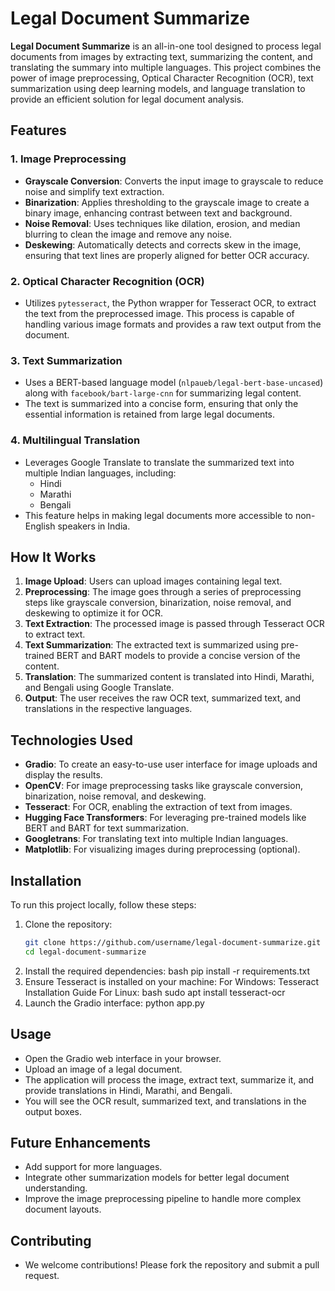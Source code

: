 # Legal Document Summarize

**Legal Document Summarize** is an all-in-one tool designed to process legal documents from images by extracting text, summarizing the content, and translating the summary into multiple languages. This project combines the power of image preprocessing, Optical Character Recognition (OCR), text summarization using deep learning models, and language translation to provide an efficient solution for legal document analysis.

## Features

### 1. Image Preprocessing
- **Grayscale Conversion**: Converts the input image to grayscale to reduce noise and simplify text extraction.
- **Binarization**: Applies thresholding to the grayscale image to create a binary image, enhancing contrast between text and background.
- **Noise Removal**: Uses techniques like dilation, erosion, and median blurring to clean the image and remove any noise.
- **Deskewing**: Automatically detects and corrects skew in the image, ensuring that text lines are properly aligned for better OCR accuracy.

### 2. Optical Character Recognition (OCR)
- Utilizes `pytesseract`, the Python wrapper for Tesseract OCR, to extract the text from the preprocessed image. This process is capable of handling various image formats and provides a raw text output from the document.

### 3. Text Summarization
- Uses a BERT-based language model (`nlpaueb/legal-bert-base-uncased`) along with `facebook/bart-large-cnn` for summarizing legal content.
- The text is summarized into a concise form, ensuring that only the essential information is retained from large legal documents.

### 4. Multilingual Translation
- Leverages Google Translate to translate the summarized text into multiple Indian languages, including:
  - Hindi
  - Marathi
  - Bengali
- This feature helps in making legal documents more accessible to non-English speakers in India.

## How It Works

1. **Image Upload**: Users can upload images containing legal text.
2. **Preprocessing**: The image goes through a series of preprocessing steps like grayscale conversion, binarization, noise removal, and deskewing to optimize it for OCR.
3. **Text Extraction**: The processed image is passed through Tesseract OCR to extract text.
4. **Text Summarization**: The extracted text is summarized using pre-trained BERT and BART models to provide a concise version of the content.
5. **Translation**: The summarized content is translated into Hindi, Marathi, and Bengali using Google Translate.
6. **Output**: The user receives the raw OCR text, summarized text, and translations in the respective languages.

## Technologies Used

- **Gradio**: To create an easy-to-use user interface for image uploads and display the results.
- **OpenCV**: For image preprocessing tasks like grayscale conversion, binarization, noise removal, and deskewing.
- **Tesseract**: For OCR, enabling the extraction of text from images.
- **Hugging Face Transformers**: For leveraging pre-trained models like BERT and BART for text summarization.
- **Googletrans**: For translating text into multiple Indian languages.
- **Matplotlib**: For visualizing images during preprocessing (optional).

## Installation

To run this project locally, follow these steps:

1. Clone the repository:
   ```bash
   git clone https://github.com/username/legal-document-summarize.git
   cd legal-document-summarize
2. Install the required dependencies:
    bash
    pip install -r requirements.txt
3. Ensure Tesseract is installed on your machine:
    For Windows: Tesseract Installation Guide
    For Linux:
    bash
    sudo apt install tesseract-ocr
4. Launch the Gradio interface:
    python app.py

## Usage
- Open the Gradio web interface in your browser.
- Upload an image of a legal document.
- The application will process the image, extract text, summarize it, and provide translations in Hindi, Marathi, and Bengali.
- You will see the OCR result, summarized text, and translations in the output boxes.

## Future Enhancements
- Add support for more languages.
- Integrate other summarization models for better legal document understanding.
- Improve the image preprocessing pipeline to handle more complex document layouts.

## Contributing
- We welcome contributions! Please fork the repository and submit a pull request.